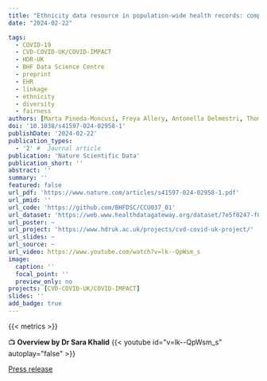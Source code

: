 ```yaml
---
title: "Ethnicity data resource in population-wide health records: completeness, coverage and granularity of diversity"
date: "2024-02-22"

tags:
  - COVID-19
  - CVD-COVID-UK/COVID-IMPACT
  - HDR-UK
  - BHF Data Science Centre
  - preprint
  - EHR
  - linkage
  - ethnicity
  - diversity
  - fairness
authors: [Marta Pineda-Moncusí, Freya Allery, Antonella Delmestri, Thomas Bolton, John Nolan, Johan Thygesen, Alex Handy, Amitava Banerjee, Spiros Denaxas, admin, Alastair K Denniston, Cathie Sudlow, Ashley Akbari, Angela Wood, Gary S Collins, Irene Petersen, Kamlesh Khunti, Daniel Prieto-Alhambra, Sara Khalid, on behalf of the CVD-COVID-UK Consortium]
doi: '10.1038/s41597-024-02958-1'
publishDate: '2024-02-22'
publication_types:
  - '2' #  Journal article
publication: 'Nature Scientific Data'
publication_short: ''
abstract: ''
summary: ''
featured: false
url_pdf: 'https://www.nature.com/articles/s41597-024-02958-1.pdf'
url_pmid: ''
url_code: 'https://github.com/BHFDSC/CCU037_01'
url_dataset: 'https://web.www.healthdatagateway.org/dataset/7e5f0247-f033-4f98-aed3-3d7422b9dc6d'
url_poster: ~
url_project: 'https://www.hdruk.ac.uk/projects/cvd-covid-uk-project/'
url_slides: ~
url_source: ~
url_video: https://www.youtube.com/watch?v=lk--QpWsm_s
image:
  caption: ''
  focal_point: ''
  preview_only: no
projects: [CVD-COVID-UK/COVID-IMPACT]
slides: ''
add_badge: true
---
```


{{< metrics >}}
    
📺 **Overview by Dr Sara Khalid**
{{< youtube id="v=lk--QpWsm_s" autoplay="false" >}}

[Press release](https://www.ndorms.ox.ac.uk/research/research-groups/planetary-health-informatics/projects/ethnicity-equity-and-ai-study/phase-I)